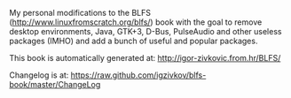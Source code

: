 My personal modifications to the BLFS (http://www.linuxfromscratch.org/blfs/)
book with the goal to remove desktop environments, Java, GTK+3, D-Bus,
PulseAudio and other useless packages (IMHO) and add a bunch of useful
and popular packages.

This book is automatically generated at: http://igor-zivkovic.from.hr/BLFS/

Changelog is at: https://raw.github.com/igzivkov/blfs-book/master/ChangeLog
